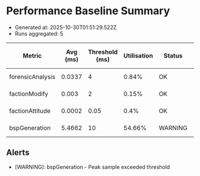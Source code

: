# Performance Baseline Summary
- Generated at: 2025-10-30T01:51:29.522Z
- Runs aggregated: 5

| Metric | Avg (ms) | Threshold (ms) | Utilisation | Status | Min / Max (ms) | Samples |
| --- | --- | --- | --- | --- | --- | --- |
| forensicAnalysis | 0.0337 | 4 | 0.84% | OK | 0.0047 / 0.1467 | 25 |
| factionModify | 0.003 | 2 | 0.15% | OK | 0.0013 / 0.0072 | 25 |
| factionAttitude | 0.0002 | 0.05 | 0.4% | OK | 0 / 0.0007 | 25 |
| bspGeneration | 5.4662 | 10 | 54.66% | WARNING | 3.1234 / 12.4603 | 25 |

## Alerts
- [WARNING]: bspGeneration - Peak sample exceeded threshold

